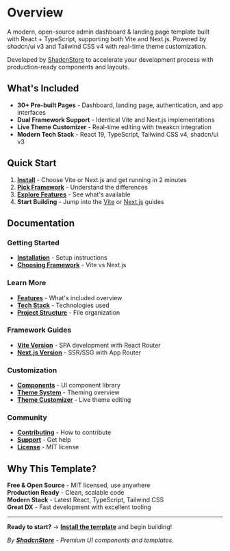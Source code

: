 # Overview

A modern, open-source admin dashboard & landing page template built with React + TypeScript, supporting both Vite and Next.js. Powered by shadcn/ui v3 and Tailwind CSS v4 with real-time theme customization.

Developed by [ShadcnStore](https://shadcnstore.com) to accelerate your development process with production-ready components and layouts.

## What's Included

- **30+ Pre-built Pages** - Dashboard, landing page, authentication, and app interfaces
- **Dual Framework Support** - Identical Vite and Next.js implementations  
- **Live Theme Customizer** - Real-time editing with tweakcn integration
- **Modern Tech Stack** - React 19, TypeScript, Tailwind CSS v4, shadcn/ui v3

## Quick Start

1. **[Install](/guide/installation)** - Choose Vite or Next.js and get running in 2 minutes
2. **[Pick Framework](/guide/choosing-framework)** - Understand the differences
3. **[Explore Features](/guide/features)** - See what's available
4. **Start Building** - Jump into the [Vite](/vite/) or [Next.js](/nextjs/) guides

## Documentation

### Getting Started
- **[Installation](/guide/installation)** - Setup instructions
- **[Choosing Framework](/guide/choosing-framework)** - Vite vs Next.js

### Learn More  
- **[Features](/guide/features)** - What's included overview
- **[Tech Stack](/guide/tech-stack)** - Technologies used
- **[Project Structure](/guide/project-structure)** - File organization

### Framework Guides
- **[Vite Version](/vite/)** - SPA development with React Router
- **[Next.js Version](/nextjs/)** - SSR/SSG with App Router

### Customization
- **[Components](/components/)** - UI component library
- **[Theme System](/guide/theme-system)** - Theming overview
- **[Theme Customizer](/theme-customizer/)** - Live theme editing

### Community
- **[Contributing](/guide/contributing)** - How to contribute
- **[Support](/guide/support)** - Get help
- **[License](/guide/license)** - MIT license

## Why This Template?

**Free & Open Source** - MIT licensed, use anywhere  
**Production Ready** - Clean, scalable code  
**Modern Stack** - Latest React, TypeScript, Tailwind CSS  
**Great DX** - Fast development with excellent tooling

---

**Ready to start?** → **[Install the template](/guide/installation)** and begin building!

_By **[ShadcnStore](https://shadcnstore.com)** - Premium UI components and templates._
